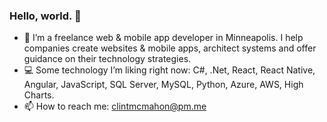 ### Hello, world. 👋

- 🎅 I’m a freelance web & mobile app developer in Minneapolis. I help companies create websites & mobile apps, architect systems and offer guidance on their technology strategies. 
- 💻 Some technology I’m liking right now: C#, .Net, React, React Native, Angular, JavaScript, SQL Server, MySQL, Python, Azure, AWS, High Charts.
- 📫 How to reach me: [clintmcmahon@pm.me](mailto:clintcmcmahon@pm.me)

